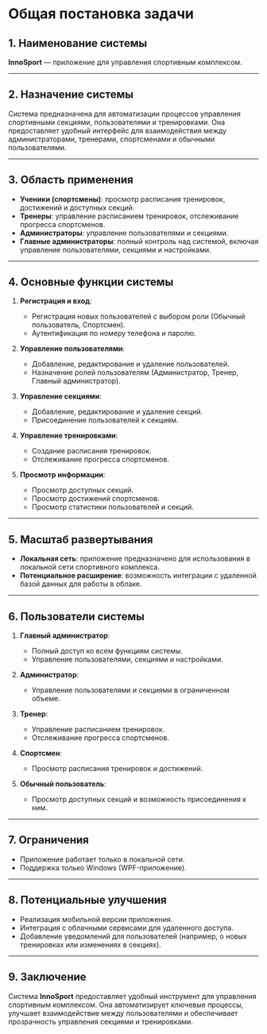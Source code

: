 ﻿# Общая постановка задачи

## 1. Наименование системы
**InnoSport** — приложение для управления спортивным комплексом.

---

## 2. Назначение системы
Система предназначена для автоматизации процессов управления спортивными секциями, пользователями и тренировками. Она предоставляет удобный интерфейс для взаимодействия между администраторами, тренерами, спортсменами и обычными пользователями.

---

## 3. Область применения
- **Ученики (спортсмены)**: просмотр расписания тренировок, достижений и доступных секций.
- **Тренеры**: управление расписанием тренировок, отслеживание прогресса спортсменов.
- **Администраторы**: управление пользователями и секциями.
- **Главные администраторы**: полный контроль над системой, включая управление пользователями, секциями и настройками.

---

## 4. Основные функции системы
1. **Регистрация и вход**:
   - Регистрация новых пользователей с выбором роли (Обычный пользователь, Спортсмен).
   - Аутентификация по номеру телефона и паролю.

2. **Управление пользователями**:
   - Добавление, редактирование и удаление пользователей.
   - Назначение ролей пользователям (Администратор, Тренер, Главный администратор).

3. **Управление секциями**:
   - Добавление, редактирование и удаление секций.
   - Присоединение пользователей к секциям.

4. **Управление тренировками**:
   - Создание расписания тренировок.
   - Отслеживание прогресса спортсменов.

5. **Просмотр информации**:
   - Просмотр доступных секций.
   - Просмотр достижений спортсменов.
   - Просмотр статистики пользователей и секций.

---

## 5. Масштаб развертывания
- **Локальная сеть**: приложение предназначено для использования в локальной сети спортивного комплекса.
- **Потенциальное расширение**: возможность интеграции с удаленной базой данных для работы в облаке.

---

## 6. Пользователи системы
1. **Главный администратор**:
   - Полный доступ ко всем функциям системы.
   - Управление пользователями, секциями и настройками.

2. **Администратор**:
   - Управление пользователями и секциями в ограниченном объеме.

3. **Тренер**:
   - Управление расписанием тренировок.
   - Отслеживание прогресса спортсменов.

4. **Спортсмен**:
   - Просмотр расписания тренировок и достижений.

5. **Обычный пользователь**:
   - Просмотр доступных секций и возможность присоединения к ним.

---

## 7. Ограничения
- Приложение работает только в локальной сети.
- Поддержка только Windows (WPF-приложение).

---

## 8. Потенциальные улучшения
- Реализация мобильной версии приложения.
- Интеграция с облачными сервисами для удаленного доступа.
- Добавление уведомлений для пользователей (например, о новых тренировках или изменениях в секциях).

---

## 9. Заключение
Система **InnoSport** предоставляет удобный инструмент для управления спортивным комплексом. Она автоматизирует ключевые процессы, улучшает взаимодействие между пользователями и обеспечивает прозрачность управления секциями и тренировками.

